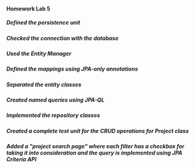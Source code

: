 #### Homework Lab 5

##### Defined the persistence unit
##### Checked the connection with the database
##### Used the Entity Manager
##### Defined the mappings using JPA-only annotations
##### Separated the entity classes
##### Created named queries using JPA-QL
##### Implemented the repository classes
##### Created a complete test unit for the CRUD operations for Project class
##### Added a "project search page" where each filter has a checkbox for taking it into consideration and the query is implemented using JPA Criteria API
